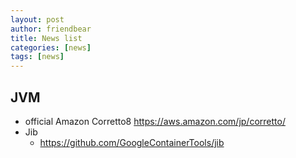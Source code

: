 ```yaml
---
layout: post
author: friendbear
title: News list
categories: [news]
tags: [news]
---
```


## JVM
* official Amazon Corretto8 <https://aws.amazon.com/jp/corretto/>
* Jib 
  * <https://github.com/GoogleContainerTools/jib>


